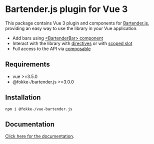 # Bartender.js plugin for Vue 3

This package contains Vue 3 plugin and components for [Bartender.js](https://www.npmjs.com/package/@fokke-/bartender.js), providing an easy way to use the library in your Vue application.

- Add bars using [\<BartenderBar\> component](#bartenderbar)
- Interact with the library with [directives](#directives) or with [scoped slot](#default-slot)
- Full access to the API via [composable](#accessing-bartender-instance)

## Requirements

- vue >=3.5.0
- @fokke-/bartender.js >=3.0.0

## Installation

```console
npm i @fokke-/vue-bartender.js
```

## Documentation

[Click here for the documentation](https://bartender.fokke.fi/vue-plugin.html).

